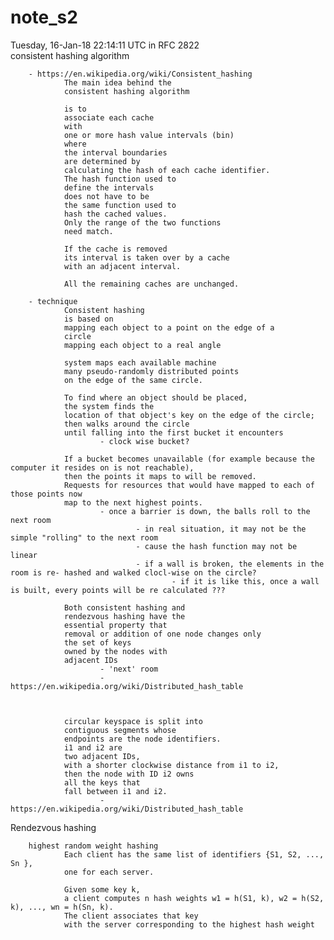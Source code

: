 # note_s2
Tuesday, 16-Jan-18 22:14:11 UTC in RFC 2822  
consistent hashing algorithm

        - https://en.wikipedia.org/wiki/Consistent_hashing
                The main idea behind the
                consistent hashing algorithm

                is to
                associate each cache
                with
                one or more hash value intervals (bin)
                where
                the interval boundaries
                are determined by
                calculating the hash of each cache identifier.
                The hash function used to
                define the intervals
                does not have to be
                the same function used to
                hash the cached values.
                Only the range of the two functions
                need match.

                If the cache is removed
                its interval is taken over by a cache
                with an adjacent interval.

                All the remaining caches are unchanged.

        - technique
                Consistent hashing
                is based on
                mapping each object to a point on the edge of a
                circle
                mapping each object to a real angle

                system maps each available machine
                many pseudo-randomly distributed points
                on the edge of the same circle.

                To find where an object should be placed,
                the system finds the
                location of that object's key on the edge of the circle;
                then walks around the circle
                until falling into the first bucket it encounters
                        - clock wise bucket?

                If a bucket becomes unavailable (for example because the computer it resides on is not reachable),
                then the points it maps to will be removed.
                Requests for resources that would have mapped to each of those points now
                map to the next highest points.
                        - once a barrier is down, the balls roll to the next room
                                - in real situation, it may not be the simple "rolling" to the next room
                                - cause the hash function may not be linear
                                - if a wall is broken, the elements in the room is re- hashed and walked clocl-wise on the circle?
                                        - if it is like this, once a wall is built, every points will be re calculated ???

                Both consistent hashing and
                rendezvous hashing have the
                essential property that
                removal or addition of one node changes only
                the set of keys
                owned by the nodes with
                adjacent IDs
                        - 'next' room
                        - https://en.wikipedia.org/wiki/Distributed_hash_table



                circular keyspace is split into 
                contiguous segments whose 
                endpoints are the node identifiers. 
                i1 and i2 are 
                two adjacent IDs, 
                with a shorter clockwise distance from i1 to i2, 
                then the node with ID i2 owns 
                all the keys that 
                fall between i1 and i2.
                        - https://en.wikipedia.org/wiki/Distributed_hash_table




Rendezvous hashing

        highest random weight hashing
                Each client has the same list of identifiers {S1, S2, ..., Sn }, 
                one for each server. 

                Given some key k, 
                a client computes n hash weights w1 = h(S1, k), w2 = h(S2, k), ..., wn = h(Sn, k). 
                The client associates that key 
                with the server corresponding to the highest hash weight 
         
